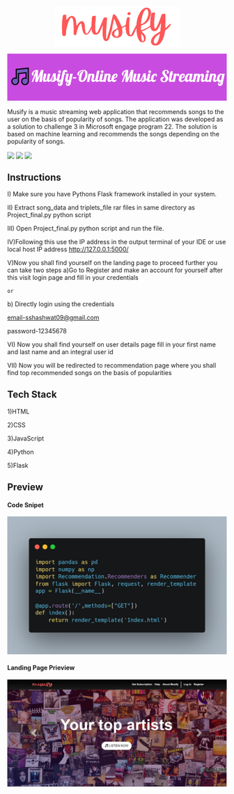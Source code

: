 <p align="center">
  <img src="static/images/LOGO2.png" />
</p>

<p align="center">
  <img src="static/images/🎵Musify-Online_Music_Streaming.png" />
</p>

Musify is a music streaming web application that recommends
songs to the user on the basis of popularity of songs. The application was developed as a solution to challenge 3 in Microsoft engage program 22. The solution is based on machine learning and recommends the songs depending on the popularity of songs.
 
 
 <img align="center" src="https://img.shields.io/github/last-commit/Shashwat9720/MSENGAGE22_RS" />  <img align="center" src="https://img.shields.io/github/languages/count/Shashwat9720/MSENGAGE22_RS" />  <img align="center" src="https://img.shields.io/github/languages/top/Shashwat9720/MSENGAGE22_RS" /> 
  



## Instructions

I) Make sure you have Pythons Flask framework installed in your system.

II) Extract song_data and triplets_file rar files in same directory as Project_final.py python script

III) Open Project_final.py python script and run the file.

IV)Following this use the IP address in the output terminal of your IDE or use local host IP address http://127.0.0.1:5000/

V)Now you shall find yourself on the landing page to proceed further you can take two steps
 a)Go to Register and make an account for yourself after this visit login page and fill in your credentials
 
    or
    
b) Directly login using the credentials

 email-sshashwat09@gmail.com
 
 password-12345678

VI) Now you shall find yourself on user details page fill in your first name and last name and an integral user id

VII) Now you will be redirected to recommendation page where you shall find top recommended songs on the basis of popularities

## Tech Stack
1)HTML

2)CSS

3)JavaScript

4)Python

5)Flask

## Preview

#### Code Snipet

<p align="center">
  <img src="static/images/carbon.png" />
</p>

#### Landing Page Prieview

<p align="center">
  <img src="static/images/SS_landing.jpeg" />
</p>
